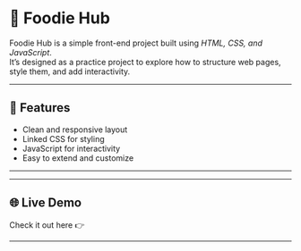 # 🍔 Foodie Hub  

Foodie Hub is a simple front-end project built using *HTML, CSS, and JavaScript*.  
It’s designed as a practice project to explore how to structure web pages, style them, and add interactivity.  

---

## 🚀 Features
- Clean and responsive layout  
- Linked CSS for styling  
- JavaScript for interactivity  
- Easy to extend and customize  

---

---

## 🌐 Live Demo
Check it out here 👉  

---
